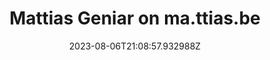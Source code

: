 ---
title: "Mattias Geniar on ma.ttias.be"
category: "IndieWeb & Personal Blogs"
site_url: https://ma.ttias.be/
feed_url: https://ma.ttias.be/index.xml
date: 2023-08-06T21:08:57.932988Z
domain: ma.ttias.be

---